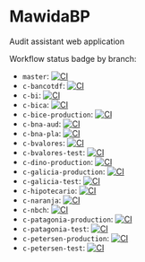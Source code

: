 # MawidaBP

Audit assistant web application

Workflow status badge by branch:

- `master`: [![CI](https://github.com/cirope/mawidabp/actions/workflows/main.yml/badge.svg?branch=master)](https://github.com/cirope/mawidabp/actions/workflows/main.yml)
- `c-bancotdf`: [![CI](https://github.com/cirope/mawidabp/actions/workflows/main.yml/badge.svg?branch=c-bancotdf)](https://github.com/cirope/mawidabp/actions/workflows/main.yml)
- `c-bi`: [![CI](https://github.com/cirope/mawidabp/actions/workflows/main.yml/badge.svg?branch=c-bi)](https://github.com/cirope/mawidabp/actions/workflows/main.yml)
- `c-bica`: [![CI](https://github.com/cirope/mawidabp/actions/workflows/main.yml/badge.svg?branch=c-bica)](https://github.com/cirope/mawidabp/actions/workflows/main.yml)
- `c-bice-production`: [![CI](https://github.com/cirope/mawidabp/actions/workflows/main.yml/badge.svg?branch=c-bice-production)](https://github.com/cirope/mawidabp/actions/workflows/main.yml)
- `c-bna-aud`: [![CI](https://github.com/cirope/mawidabp/actions/workflows/main.yml/badge.svg?branch=c-bna-aud)](https://github.com/cirope/mawidabp/actions/workflows/main.yml)
- `c-bna-pla`: [![CI](https://github.com/cirope/mawidabp/actions/workflows/main.yml/badge.svg?branch=c-bna-pla)](https://github.com/cirope/mawidabp/actions/workflows/main.yml)
- `c-bvalores`: [![CI](https://github.com/cirope/mawidabp/actions/workflows/main.yml/badge.svg?branch=c-bvalores)](https://github.com/cirope/mawidabp/actions/workflows/main.yml)
- `c-bvalores-test`: [![CI](https://github.com/cirope/mawidabp/actions/workflows/main.yml/badge.svg?branch=c-bvalores-test)](https://github.com/cirope/mawidabp/actions/workflows/main.yml)
- `c-dino-production`: [![CI](https://github.com/cirope/mawidabp/actions/workflows/main.yml/badge.svg?branch=c-dino-production)](https://github.com/cirope/mawidabp/actions/workflows/main.yml)
- `c-galicia-production`: [![CI](https://github.com/cirope/mawidabp/actions/workflows/main.yml/badge.svg?branch=c-galicia-production)](https://github.com/cirope/mawidabp/actions/workflows/main.yml)
- `c-galicia-test`: [![CI](https://github.com/cirope/mawidabp/actions/workflows/main.yml/badge.svg?branch=c-galicia-test)](https://github.com/cirope/mawidabp/actions/workflows/main.yml)
- `c-hipotecario`: [![CI](https://github.com/cirope/mawidabp/actions/workflows/main.yml/badge.svg?branch=c-hipotecario)](https://github.com/cirope/mawidabp/actions/workflows/main.yml)
- `c-naranja`: [![CI](https://github.com/cirope/mawidabp/actions/workflows/main.yml/badge.svg?branch=c-naranja)](https://github.com/cirope/mawidabp/actions/workflows/main.yml)
- `c-nbch`: [![CI](https://github.com/cirope/mawidabp/actions/workflows/main.yml/badge.svg?branch=c-nbch)](https://github.com/cirope/mawidabp/actions/workflows/main.yml)
- `c-patagonia-production`: [![CI](https://github.com/cirope/mawidabp/actions/workflows/main.yml/badge.svg?branch=c-patagonia-production)](https://github.com/cirope/mawidabp/actions/workflows/main.yml)
- `c-patagonia-test`: [![CI](https://github.com/cirope/mawidabp/actions/workflows/main.yml/badge.svg?branch=c-patagonia-test)](https://github.com/cirope/mawidabp/actions/workflows/main.yml)
- `c-petersen-production`: [![CI](https://github.com/cirope/mawidabp/actions/workflows/main.yml/badge.svg?branch=c-petersen-production)](https://github.com/cirope/mawidabp/actions/workflows/main.yml)
- `c-petersen-test`: [![CI](https://github.com/cirope/mawidabp/actions/workflows/main.yml/badge.svg?branch=c-petersen-test)](https://github.com/cirope/mawidabp/actions/workflows/main.yml)
